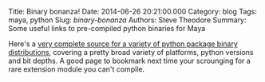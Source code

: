 Title: Binary bonanza!
Date: 2014-06-26 20:21:00.000
Category: blog
Tags: maya, python
Slug: _binary-bonanza_
Authors: Steve Theodore
Summary: Some useful links to pre-compiled python binaries for Maya

Here's a [very complete source for a variety of python package binary distributions](http://www.lfd.uci.edu/~gohlke/pythonlibs/), covering a pretty broad variety of platforms, python versions and bit depths.  A good page to bookmark next time your scrounging for a rare extension module you can't compile.

